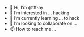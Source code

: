 - 👋 Hi, I’m @tft-ay
- 👀 I’m interested in ... hacking
- 🌱 I’m currently learning ... to hack
- 💞️ I’m looking to collaborate on ...
- 📫 How to reach me ...

<!---
tft-ay/tft-ay is a ✨ special ✨ repository because its `README.md` (this file) appears on your GitHub profile.
You can click the Preview link to take a look at your changes.
--->
